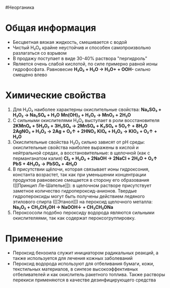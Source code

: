 #Неорганика 
# Общая информация
- Бесцветная вязкая жидкость, смешивается с водой
- Чистый H₂O₂ крайне неустойчив и способен самопроизвольно разлагаться со взрывом
- В продажу поступает в виде 30-40% раствора "пергидроль"
- Является очень слабой кислотой, по силе примерно равной ионы гидрофосфата. Равновесие **H₂O₂ + H₂O → H₃O+ + OOH-** сильно смещено влево
# Химические свойства
1. Для H₂O₂ наиболее характерны окислительные свойства:
                    **Na₂SO₃ + H₂O₂ → Na₂SO₄ + H₂O**
                    **Mn(OH)₂ + H₂O₂ → MnO₂ + 2H₂O**
2. С сильными окислителями H₂O₂ выступает в роли восстановителя
        **2KMnO₄ + 5H₂O₂ + 3H₂SO₄ → 2MnSO₄ + K₂SO₄ + 5O₂↑ + 8H₂O**
                 **2AgNO₃ + H₂O₂ → 2Ag + O₂↑ + 2HNO₃**
                     **KIO₄ + H₂O₂ → KIO₃ + O₂↑ + H₂O**
3. Окислительные свойства H₂O₂ сильно зависят от pH среды: окислительные свойства наиболее выражены в кислой и нейтральной средах, а восстановительные: в щелочной (как с перманганатом калия)
                 **Cl₂ + H₂O₂ + 2NaOH → 2NaCl + 2H₂O + O₂↑**
                        **PbS + 4H₂O₂ → PbSO₄ + 4H₂O**
4. В присутствии щёлочи, которая связывает ионы гидроксония, константа возрастет, так как при уменьшении концентрации продуктов равновесие смещается в сторону его образования ([[Принцип Ле-Шателье]]): в щелочном растворе присутствует заметное количество гидропероксид-анионов. Твердые гидропероксиды могут быть получены действием ледяного этилового спирта ([[Этанол]]) на пероксид щелочного металла:
                **Na₂O₂ + CH₃CH₂OH → NaOOH↓ + CH₃CH₂ONa**
5. Пероксосоли подобно пероксиду водорода являются сильными окислителяями, так как содержат пероксогруппировку. 
# Применение
- Пероксид бензоила служит инициатором радикальных реакций, а также используется для лечения кожных заболеваний
- Пероксид водорода используют для отбеливания бумаги, кожи, текстильных материалов, в синтезе высокоэффективных отбеливателей и как окислитель ракетного топлива. Также растворы перекиси применяются в качестве дезинфицирующего средства